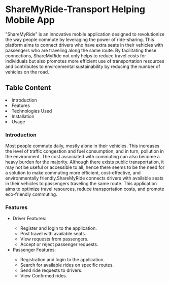 # ShareMyRide-Transport Helping Mobile App
<p>"ShareMyRide" is an innovative mobile application designed to revolutionize the way people commute by leveraging the power of ride-sharing.
This platform aims to connect drivers who have extra seats in their vehicles with passengers who are traveling along the same route.
By facilitating these connections, ShareMyRide not only helps to reduce travel costs for individuals but also promotes 
more efficient use of transportation resources and contributes to environmental sustainability by reducing the number of vehicles on the road.</p>

<h2>Table Content</h2>
<li>Introduction</li>
<li>Features</li>
<li>Technologies Used</li>
<li>Installation</li>
<li>Usage</li>

<h3>Introduction</h3>
<p>Most people commute daily, mostly alone in their vehicles. This increases the level of traffic congestion and fuel consumption, 
and in turn, pollution in the environment. The cost associated with commuting can also become a heavy burden for the majority. Although there exists public transportation, it may not be useful or accessible to all, hence there seems to be the need for a solution 
to make commuting more efficient, cost-effective, and environmentally friendly.ShareMyRide connects drivers with available seats in their vehicles to passengers traveling the same route. This application aims to optimize travel resources, reduce transportation costs, and promote eco-friendly commuting.</p>

<h3>Features</h3>
<ul>
<li>Driver Features:</li>
  <ul>
  <li>Register and login to the application.</li>
  <li>Post travel with available seats.</li>
  <li>VIew requests from passengers.</li>
  <li>Accept or reject passenger requests.</li></ul>
<li>Passenger Features:</li>
  <ul>
    <li>Registration and login to the application.</li>
    <li>Search for available rides on specific routes.</li>
    <li>Send ride requests to drivers.</li>
    <li>View Confirmed rides.</li></ul>
</ul>


